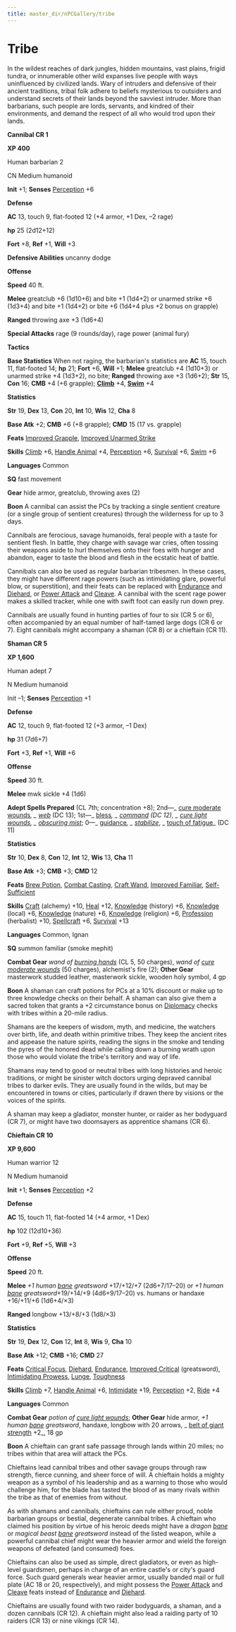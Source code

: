 ```yaml
---
title: master_dir/nPCGallery/tribe
---
```

# Tribe

In the wildest reaches of dark jungles, hidden mountains, vast plains, frigid tundra, or innumerable other wild expanses live people with ways uninfluenced by civilized lands. Wary of intruders and defensive of their ancient traditions, tribal folk adhere to beliefs mysterious to outsiders and understand secrets of their lands beyond the savviest intruder. More than barbarians, such people are lords, servants, and kindred of their environments, and demand the respect of all who would trod upon their lands.

**Cannibal CR 1**

**XP 400**

Human barbarian 2

CN Medium humanoid

**Init** +1; **Senses** [Perception](../../skill_dir/perception#_perception) +6

**Defense**

**AC** 13, touch 9, flat-footed 12 (+4 armor, +1 Dex, –2 rage)

**hp** 25 (2d12+12)

**Fort** +8, **Ref** +1, **Will** +3

**Defensive Abilities** uncanny dodge

**Offense**

**Speed** 40 ft.

**Melee** greatclub +6 (1d10+6) and bite +1 (1d4+2) or unarmed strike +6 (1d3+4) and bite +1 (1d4+2) or bite +6 (1d4+4 plus +2 bonus on grapple)

**Ranged** throwing axe +3 (1d6+4)

**Special Attacks** rage (9 rounds/day), rage power (animal fury)

**Tactics**

**Base Statistics** When not raging, the barbarian's statistics are **AC** 15, touch 11, flat-footed 14; **hp** 21; **Fort** +6, **Will** +1; **Melee** greatclub +4 (1d10+3) or unarmed strike +4 (1d3+2), no bite; **Ranged** throwing axe +3 (1d6+2); **Str** 15, **Con** 16; **CMB** +4 (+6 grapple); **[Climb](../../skill_dir/climb#_climb)** +4, **[Swim](../../skill_dir/swim#_swim)** +4

**Statistics**

**Str** 19, **Dex** 13, **Con** 20, **Int** 10, **Wis** 12, **Cha** 8

**Base Atk** +2; **CMB** +6 (+8 grapple); **CMD** 15 (17 vs. grapple)

**Feats** [Improved Grapple](../../feats#_improved-grapple), [Improved Unarmed Strike](../../feats#_improved-unarmed-strike)

**Skills** [Climb](../../skill_dir/climb#_climb) +6, [Handle Animal](../../skill_dir/handleAnimal#_handle-animal) +4, [Perception](../../skill_dir/perception#_perception) +6, [Survival](../../skill_dir/survival#_survival) +6, [Swim](../../skill_dir/swim#_swim) +6

**Languages** Common

**SQ** fast movement

**Gear** hide armor, greatclub, throwing axes (2)

**Boon** A cannibal can assist the PCs by tracking a single sentient creature (or a single group of sentient creatures) through the wilderness for up to 3 days.

Cannibals are ferocious, savage humanoids, feral people with a taste for sentient flesh. In battle, they charge with savage war cries, often tossing their weapons aside to hurl themselves onto their foes with hunger and abandon, eager to taste the blood and flesh in the ecstatic heat of battle.

Cannibals can also be used as regular barbarian tribesmen. In these cases, they might have different rage powers (such as intimidating glare, powerful blow, or superstition), and their feats can be replaced with [Endurance](../../feats#_endurance) and [Diehard](../../feats#_diehard), or [Power Attack](../../feats#_power-attack) and [Cleave](../../feats#_cleave). A cannibal with the scent rage power makes a skilled tracker, while one with swift foot can easily run down prey.

Cannibals are usually found in hunting parties of four to six (CR 5 or 6), often accompanied by an equal number of half-tamed large dogs (CR 6 or 7). Eight cannibals might accompany a shaman (CR 8) or a chieftain (CR 11).

**Shaman CR 5**

**XP 1,600**

Human adept 7

N Medium humanoid

Init –1; **Senses** [Perception](../../skill_dir/perception#_perception) +1

**Defense**

**AC** 12, touch 9, flat-footed 12 (+3 armor, –1 Dex)

**hp** 31 (7d6+7)

**Fort** +3, **Ref** +1, **Will** +6

**Offense**

**Speed** 30 ft.

**Melee** mwk sickle +4 (1d6)

**Adept Spells Prepared** (CL 7th; concentration +8); 2nd—_ [cure moderate wounds](../../spell_dir/cureModerateWounds#_cure-moderate-wounds)_, _ [web](../../spell_dir/web#_web)_ (DC 13); 1st—_ [bless](../../spell_dir/bless#_bless)_, _ [command](../../spell_dir/command#_command) _(DC 12), _ [cure light wounds](../../spell_dir/cureLightWounds#_cure-light-wounds)_, _ [obscuring mist](../../spell_dir/obscuringMist#_obscuring-mist)_; 0—_ [guidance](../../spell_dir/guidance#_guidance)_, _ [stabilize](../../spell_dir/stabilize#_stabilize)_, _ [touch of fatigue](../../spell_dir/touchOfFatigue#_touch-of-fatigue)_ (DC 11)

**Statistics**

**Str** 10, **Dex** 8, **Con** 12, **Int** 12, **Wis** 13, **Cha** 11

**Base Atk** +3; **CMB** +3; **CMD** 12

**Feats** [Brew Potion](../../feats#_brew-potion), [Combat Casting](../../feats#_combat-casting), [Craft Wand](../../feats#_craft-wand), [Improved Familiar](../../feats#_improved-familiar), [Self-Sufficient](../../feats#_self-sufficient)

**Skills** [Craft](../../skill_dir/craft#_craft) (alchemy) +10, [Heal](../../skill_dir/heal#_heal) +12, [Knowledge](../../skill_dir/knowledge#_knowledge) (history) +6, [Knowledge](../../skill_dir/knowledge#_knowledge) (local) +6, [Knowledge](../../skill_dir/knowledge#_knowledge) (nature) +6, [Knowledge](../../skill_dir/knowledge#_knowledge) (religion) +6, [Profession](../../skill_dir/profession#_profession) (herbalist) +10, [Spellcraft](../../skill_dir/spellcraft#_spellcraft) +6, [Survival](../../skill_dir/survival#_survival) +13

**Languages** Common, Ignan

**SQ** summon familiar (smoke mephit)

**Combat Gear** _wand of [burning hands](../../spell_dir/burningHands#_burning-hands)_ (CL 5, 50 charges), _wand of [cure moderate wounds](../../spell_dir/cureModerateWounds#_cure-moderate-wounds)_ (50 charges), alchemist's fire (2); **Other Gear** masterwork studded leather, masterwork sickle, wooden holy symbol, 4 gp

**Boon** A shaman can craft potions for PCs at a 10% discount or make up to three knowledge checks on their behalf. A shaman can also give them a sacred token that grants a +2 circumstance bonus on [Diplomacy](../../skill_dir/diplomacy#_diplomacy) checks with tribes within a 20-mile radius.

Shamans are the keepers of wisdom, myth, and medicine, the watchers over birth, life, and death within primitive tribes. They keep the ancient rites and appease the nature spirits, reading the signs in the smoke and tending the pyres of the honored dead while calling down a burning wrath upon those who would violate the tribe's territory and way of life.

Shamans may tend to good or neutral tribes with long histories and heroic traditions, or might be sinister witch doctors urging depraved cannibal tribes to darker evils. They are usually found in the wilds, but may be encountered in towns or cities, particularly if drawn there by visions or the voices of the spirits.

A shaman may keep a gladiator, monster hunter, or raider as her bodyguard (CR 7), or might have two doomsayers as apprentice shamans (CR 6).

**Chieftain CR 10**

**XP 9,600**

Human warrior 12

N Medium humanoid

**Init** +1; **Senses** [Perception](../../skill_dir/perception#_perception) +2

**Defense**

**AC** 15, touch 11, flat-footed 14 (+4 armor, +1 Dex)

**hp** 102 (12d10+36)

**Fort** +9, **Ref** +5, **Will** +3

**Offense**

**Speed** 20 ft.

**Melee** _+1 human [bane](../../magicItem_dir/weapons#_weapons-bane) greatsword_ +17/+12/+7 (2d6+7/17–20) or _+1 human [bane](../../magicItem_dir/weapons#_weapons-bane) greatsword_+19/+14/+9 (4d6+9/17–20) vs. humans or handaxe +16/+11/+6 (1d6+4/×3)

**Ranged** longbow +13/+8/+3 (1d8/×3)

**Statistics**

**Str** 19, **Dex** 12, **Con** 12, **Int** 8, **Wis** 9, **Cha** 10

**Base Atk** +12; **CMB** +16; **CMD** 27

**Feats** [Critical Focus](../../feats#_critical-focus), [Diehard](../../feats#_diehard), [Endurance](../../feats#_endurance), [Improved Critical](../../feats#_improved-critical) (greatsword), [Intimidating Prowess](../../feats#_intimidating-prowess), [Lunge](../../feats#_lunge), [Toughness](../../feats#_toughness)

**Skills** [Climb](../../skill_dir/climb#_climb) +7, [Handle Animal](../../skill_dir/handleAnimal#_handle-animal) +6, [Intimidate](../../skill_dir/intimidate#_intimidate) +19, [Perception](../../skill_dir/perception#_perception) +2, [Ride](../../skill_dir/ride#_ride) +4

**Languages** Common

**Combat Gear** _potion of [cure light wounds](../../spell_dir/cureLightWounds#_cure-light-wounds)_; **Other Gear** hide armor, _+1 human [bane](../../magicItem_dir/weapons#_weapons-bane) greatsword_, handaxe, longbow with 20 arrows, _ [belt of giant strength](../../magicItem_dir/wondrousItems#_belt-of-giant-strength) +2_, 18 gp

**Boon** A chieftain can grant safe passage through lands within 20 miles; no tribes within that area will attack the PCs.

Chieftains lead cannibal tribes and other savage groups through raw strength, fierce cunning, and sheer force of will. A chieftain holds a mighty weapon as a symbol of his leadership and as a warning to those who would challenge him, for the blade has tasted the blood of as many rivals within the tribe as that of enemies from without.

As with shamans and cannibals, chieftains can rule either proud, noble barbarian groups or bestial, degenerate cannibal tribes. A chieftain who claimed his position by virtue of his heroic deeds might have a _dragon [bane](../../magicItem_dir/weapons#_weapons-bane)_ or _magical beast [bane](../../magicItem_dir/weapons#_weapons-bane) greatsword_ instead of the listed weapon, while a powerful cannibal chief might wear the heavier armor and wield the foreign weapons of defeated (and consumed) foes.

Chieftains can also be used as simple, direct gladiators, or even as high-level guardsmen, perhaps in charge of an entire castle's or city's guard force. Such guard generals wear heavier armor, usually banded mail or full plate (AC 18 or 20, respectively), and might possess the [Power Attack](../../feats#_power-attack) and [Cleave](../../feats#_cleave) feats instead of [Endurance](../../feats#_endurance) and [Diehard](../../feats#_diehard).

Chieftains are usually found with two raider bodyguards, a shaman, and a dozen cannibals (CR 12). A chieftain might also lead a raiding party of 10 raiders (CR 13) or nine vikings (CR 14).

